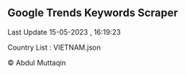 

## Google Trends Keywords Scraper 
 
Last Update 15-05-2023 , 16:19:23

Country List :
VIETNAM.json



© Abdul Muttaqin 
